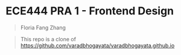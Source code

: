 # ECE444 PRA 1 - Frontend Design
> Floria Fang Zhang

> This repo is a clone of https://github.com/varadbhogayata/varadbhogayata.github.io 


